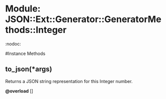 # Module: JSON::Ext::Generator::GeneratorMethods::Integer
    

:nodoc:



#Instance Methods
## to_json(*args) [](#method-i-to_json)
Returns a JSON string representation for this Integer number.

**@overload** [] 

